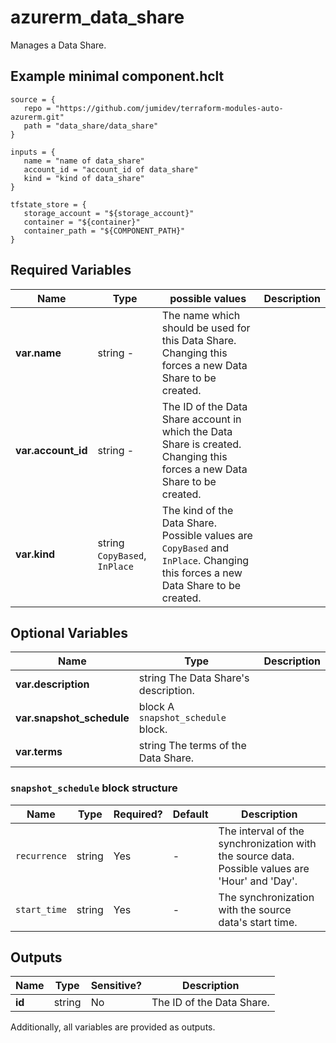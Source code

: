 # azurerm_data_share

Manages a Data Share.

## Example minimal component.hclt

```hcl
source = {
   repo = "https://github.com/jumidev/terraform-modules-auto-azurerm.git" 
   path = "data_share/data_share" 
}

inputs = {
   name = "name of data_share" 
   account_id = "account_id of data_share" 
   kind = "kind of data_share" 
}

tfstate_store = {
   storage_account = "${storage_account}" 
   container = "${container}" 
   container_path = "${COMPONENT_PATH}" 
}

```

## Required Variables

| Name | Type |  possible values |  Description |
| ---- | --------- |  ----------- | ----------- |
| **var.name** | string  -  |  The name which should be used for this Data Share. Changing this forces a new Data Share to be created. | 
| **var.account_id** | string  -  |  The ID of the Data Share account in which the Data Share is created. Changing this forces a new Data Share to be created. | 
| **var.kind** | string  `CopyBased`, `InPlace`  |  The kind of the Data Share. Possible values are `CopyBased` and `InPlace`. Changing this forces a new Data Share to be created. | 

## Optional Variables

| Name | Type |  Description |
| ---- | --------- |  ----------- |
| **var.description** | string  The Data Share's description. | 
| **var.snapshot_schedule** | block  A `snapshot_schedule` block. | 
| **var.terms** | string  The terms of the Data Share. | 

### `snapshot_schedule` block structure

| Name | Type | Required? | Default | Description |
| ---- | ---- | --------- | ------- | ----------- |
| `recurrence` | string | Yes | - | The interval of the synchronization with the source data. Possible values are 'Hour' and 'Day'. |
| `start_time` | string | Yes | - | The synchronization with the source data's start time. |



## Outputs

| Name | Type | Sensitive? | Description |
| ---- | ---- | --------- | --------- |
| **id** | string | No  | The ID of the Data Share. | 

Additionally, all variables are provided as outputs.
